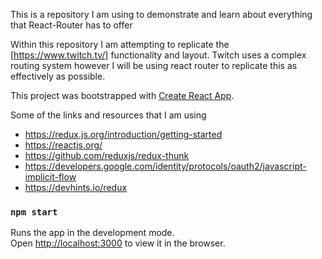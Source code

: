 This is a repository I am using to demonstrate and learn about everything that React-Router has to offer

Within this repository I am attempting to replicate the [https://www.twitch.tv/] functionality and layout. Twitch uses a complex routing system however I will be using react router to replicate this as effectively as possible.

This project was bootstrapped with [Create React App](https://github.com/facebook/create-react-app).

Some of the links and resources that I am using

- https://redux.js.org/introduction/getting-started
- https://reactjs.org/
- https://github.com/reduxjs/redux-thunk
- https://developers.google.com/identity/protocols/oauth2/javascript-implicit-flow
- https://devhints.io/redux

### `npm start`

Runs the app in the development mode.\
Open [http://localhost:3000](http://localhost:3000) to view it in the browser.
